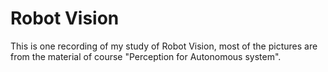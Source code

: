 # Robot Vision
This is one recording of my study of Robot Vision, most of the pictures are from the material of course "Perception for Autonomous system".

